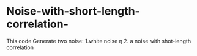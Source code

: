 # Noise-with-short-length-correlation-
This code Generate two noise:  1.white noise ƞ  2. a noise with shot-length correlation
